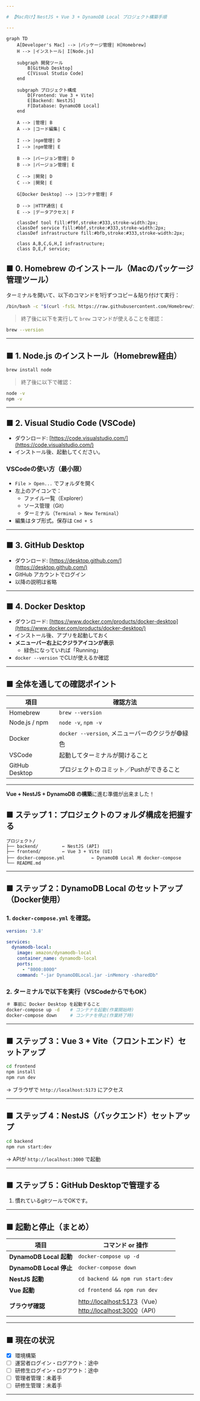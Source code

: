 ```yaml
---

# 【Mac向け】NestJS + Vue 3 + DynamoDB Local プロジェクト構築手順

---
```


```mermaid
graph TD
    A[Developer's Mac] --> |パッケージ管理| H[Homebrew]
    H --> |インストール| I[Node.js]
    
    subgraph 開発ツール
        B[GitHub Desktop]
        C[Visual Studio Code]
    end
    
    subgraph プロジェクト構成
        D[Frontend: Vue 3 + Vite] 
        E[Backend: NestJS]
        F[Database: DynamoDB Local]
    end
    
    A --> |管理| B
    A --> |コード編集| C
    
    I --> |npm管理| D
    I --> |npm管理| E
    
    B --> |バージョン管理| D
    B --> |バージョン管理| E
    
    C --> |開発| D
    C --> |開発| E
    
    G[Docker Desktop] --> |コンテナ管理| F
    
    D --> |HTTP通信| E
    E --> |データアクセス| F
    
    classDef tool fill:#f9f,stroke:#333,stroke-width:2px;
    classDef service fill:#bbf,stroke:#333,stroke-width:2px;
    classDef infrastructure fill:#bfb,stroke:#333,stroke-width:2px;
    
    class A,B,C,G,H,I infrastructure;
    class D,E,F service;
```

## ■ 0. **Homebrew のインストール（Macのパッケージ管理ツール）**

ターミナルを開いて、以下のコマンドを1行ずつコピー＆貼り付けて実行：

```bash
/bin/bash -c "$(curl -fsSL https://raw.githubusercontent.com/Homebrew/install/HEAD/install.sh)"
```

> 終了後に以下を実行して `brew` コマンドが使えることを確認：

```bash
brew --version
```

---

## ■ 1. **Node.js のインストール（Homebrew経由）**

```bash
brew install node
```

> 終了後に以下で確認：

```bash
node -v
npm -v
```

---

## ■ 2. **Visual Studio Code (VSCode)**

- ダウンロード: [https://code.visualstudio.com/](https://code.visualstudio.com/)
- インストール後、起動してください。

### VSCodeの使い方（最小限）

- `File > Open...` でフォルダを開く
- 左上のアイコンで：
  - ファイル一覧（Explorer）
  - ソース管理（Git）
  - ターミナル（`Terminal > New Terminal`）
- 編集はタブ形式。保存は `Cmd + S`

---

## ■ 3. **GitHub Desktop**

- ダウンロード: [https://desktop.github.com/](https://desktop.github.com/)
- GitHub アカウントでログイン
- 以降の説明は省略
---

## ■ 4. **Docker Desktop**

- ダウンロード: [https://www.docker.com/products/docker-desktop](https://www.docker.com/products/docker-desktop/)
- インストール後、アプリを起動しておく
- **メニューバー右上にクジラアイコンが表示**
  - 緑色になっていれば「Running」
- `docker --version` でCLIが使えるか確認

---

## ■ 全体を通しての確認ポイント

| 項目 | 確認方法 |
|------|----------|
| Homebrew | `brew --version` |
| Node.js / npm | `node -v`, `npm -v` |
| Docker | `docker --version`, メニューバーのクジラが🟢緑色 |
| VSCode | 起動してターミナルが開けること |
| GitHub Desktop | プロジェクトのコミット／Pushができること |

---

**Vue + NestJS + DynamoDB の構築**に進む準備が出来ました！



## ■ ステップ 1：プロジェクトのフォルダ構成を把握する

```
プロジェクト/
├── backend/         ← NestJS (API)
├── frontend/        ← Vue 3 + Vite (UI)
├── docker-compose.yml          ← DynamoDB Local 用 docker-compose
└── README.md
```

---

## ■ ステップ 2：DynamoDB Local のセットアップ（Docker使用）

### 1. `docker-compose.yml` を確認。

```yaml
version: '3.8'

services:
  dynamodb-local:
    image: amazon/dynamodb-local
    container_name: dynamodb-local
    ports:
      - "8000:8000"
    command: "-jar DynamoDBLocal.jar -inMemory -sharedDb"
```

### 2. ターミナルで以下を実行（VSCodeからでもOK）

```bash
＃ 事前に Docker Desktop を起動すること
docker-compose up -d    # コンテナを起動(作業開始時)
docker-compose down     # コンテナを停止(作業終了時)
```

---

## ■ ステップ 3：Vue 3 + Vite（フロントエンド）セットアップ

```bash
cd frontend
npm install
npm run dev
```

→ ブラウザで `http://localhost:5173` にアクセス

---

## ■ ステップ 4：NestJS（バックエンド）セットアップ

```bash
cd backend
npm run start:dev
```

→ APIが `http://localhost:3000` で起動

---

## ■ ステップ 5：GitHub Desktopで管理する

1. 慣れているgitツールでOKです。

---

## ■ 起動と停止（まとめ）

| 項目 | コマンド or 操作 |
|------|------------------|
| **DynamoDB Local 起動** | `docker-compose up -d` |
| **DynamoDB Local 停止** | `docker-compose down` |
| **NestJS 起動** | `cd backend && npm run start:dev` |
| **Vue 起動** | `cd frontend && npm run dev` |
| **ブラウザ確認** | [http://localhost:5173](http://localhost:5173)（Vue）<br>[http://localhost:3000](http://localhost:3000)（API） |

---

## ■ 現在の状況

- [x] 環境構築
- [ ] 運営者ログイン・ログアウト：途中
- [ ] 研修生ログイン・ログアウト：途中
- [ ] 管理者管理：未着手
- [ ] 研修生管理：未着手

---
